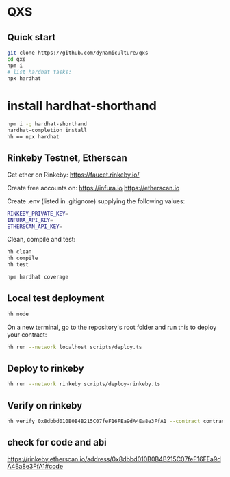 # QXS
## Quick start

```sh
git clone https://github.com/dynamiculture/qxs
cd qxs
npm i
# list hardhat tasks:
npx hardhat
```
# install hardhat-shorthand
```sh
npm i -g hardhat-shorthand
hardhat-completion install
hh == npx hardhat
```
## Rinkeby Testnet, Etherscan
Get ether on Rinkeby:
https://faucet.rinkeby.io/

Create free accounts on:
https://infura.io
https://etherscan.io

Create .env (listed in .gitignore) supplying the following values:
```sh
RINKEBY_PRIVATE_KEY=
INFURA_API_KEY=
ETHERSCAN_API_KEY=
```
Clean, compile and test:
```sh
hh clean
hh compile
hh test

npm hardhat coverage
```
## Local test deployment
```sh
hh node
```
On a new terminal, go to the repository's root folder and run this to
deploy your contract:

```sh
hh run --network localhost scripts/deploy.ts
```
## Deploy to rinkeby
```sh
hh run --network rinkeby scripts/deploy-rinkeby.ts
```
## Verify on rinkeby
```sh
hh verify 0x8dbbd010B0B4B215C07feF16FEa9dA4Ea8e3FfA1 --contract contracts/QXS.sol:QXS --network rinkeby
```
## check for code and abi
https://rinkeby.etherscan.io/address/0x8dbbd010B0B4B215C07feF16FEa9dA4Ea8e3FfA1#code